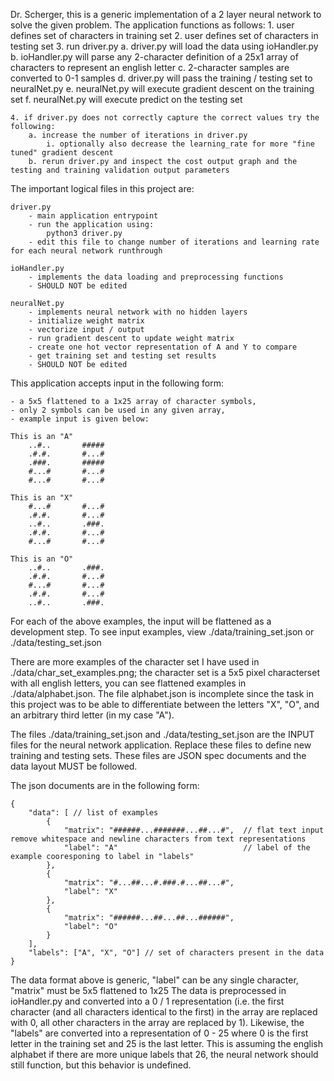 Dr. Scherger, this is a generic implementation of a 2 layer neural network to solve the given problem.
The application functions as follows:
	1. user defines set of characters in training set
	2. user defines set of characters in testing set
	3. run driver.py
		a. driver.py will load the data using ioHandler.py
		b. ioHandler.py will parse any 2-character definition of a 25x1 array of characters to represent an english letter
		c. 2-character samples are converted to 0-1 samples
		d. driver.py will pass the training / testing set to neuralNet.py
		e. neuralNet.py will execute gradient descent on the training set
		f. neuralNet.py will execute predict on the testing set

	4. if driver.py does not correctly capture the correct values try the following:
		a. increase the number of iterations in driver.py
			i. optionally also decrease the learning_rate for more "fine tuned" gradient descent
		b. rerun driver.py and inspect the cost output graph and the testing and training validation output parameters

The important logical files in this project are:

	driver.py
		- main application entrypoint
		- run the application using:
			python3 driver.py
		- edit this file to change number of iterations and learning rate for each neural network runthrough

	ioHandler.py
		- implements the data loading and preprocessing functions
		- SHOULD NOT be edited

	neuralNet.py
		- implements neural network with no hidden layers
		- initialize weight matrix
		- vectorize input / output
		- run gradient descent to update weight matrix
		- create one hot vector representation of A and Y to compare
		- get training set and testing set results
		- SHOULD NOT be edited

This application accepts input in the following form:

	- a 5x5 flattened to a 1x25 array of character symbols,
	- only 2 symbols can be used in any given array,
	- example input is given below:

	This is an "A"
		..#..		#####
		.#.#.		#...#
		.###.		#####
		#...#		#...#
		#...#		#...#

	This is an "X"
		#...#		#...#
		.#.#.		#...#
		..#..		.###.
		.#.#.		#...#
		#...#		#...#

	This is an "O"
		..#..		.###.
		.#.#.		#...#
		#...#		#...#
		.#.#.		#...#
		..#..		.###.

For each of the above examples, the input will be flattened as a development step. To see input examples, view ./data/training_set.json or ./data/testing_set.json

There are more examples of the character set I have used in ./data/char_set_examples.png; the character set is a 5x5 pixel characterset with all english letters, you can see flattened examples in ./data/alphabet.json. The file alphabet.json is incomplete since the task in this project was to be able to differentiate between the letters "X", "O", and an arbitrary third letter (in my case "A").

The files ./data/training_set.json and ./data/testing_set.json are the INPUT files for the neural network application. Replace these files to define new training and testing sets. These files are JSON spec documents and the data layout MUST be followed.

The json documents are in the following form:

	{
		"data": [ // list of examples
			{
				"matrix": "######...#######...##...#", 	// flat text input remove whitespace and newline characters from text representations
				"label": "A"							// label of the example cooresponing to label in "labels"
			},
			{
				"matrix": "#...##...#.###.#...##...#",
				"label": "X"
			},
			{
				"matrix": "######...##...##...######",
				"label": "O"
			}
		],
		"labels": ["A", "X", "O"] // set of characters present in the data
	}

The data format above is generic, "label" can be any single character, "matrix" must be 5x5 flattened to 1x25
The data is preprocessed in ioHandler.py and converted into a 0 / 1 representation (i.e. the first character (and all characters identical to the first) in the array are replaced with 0, all other characters in the array are replaced by 1). Likewise, the "labels" are converted into a representation of 0 - 25 where 0 is the first letter in the training set and 25 is the last letter. This is assuming the english alphabet if there are more unique labels that 26, the neural network should still function, but this behavior is undefined.

